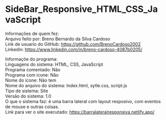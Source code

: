 # SideBar_Responsive_HTML_CSS_JavaScript
Informações de quem fez:  
  Arquivo feito por: Breno Bernardo da Silva Cardoso  
  Link de usuario do GitHub: https://github.com/BrenoCardoso2002  
  Linkedin: https://www.linkedin.com/in/breno-cardoso-4087b0205/  

Informaçõe do programa:  
  Linguagens do sistema: HTML, CSS, JavaScript  
  Programa comentado: Não  
  Programa com icone: Não  
  Nome do icone: Não tem  
  Nome do arquivo do sistema: Index.html, sytle.css, script.js  
  Tipo de sistema: Site  
  Versão do sistema: 1.0  
  O que o sistema faz: é uma barra lateral com layout resposivo, com eventos de mouse e outras coisas.  
  Link para ver o site executado: https://barralateralresponsiva.netlify.app/
